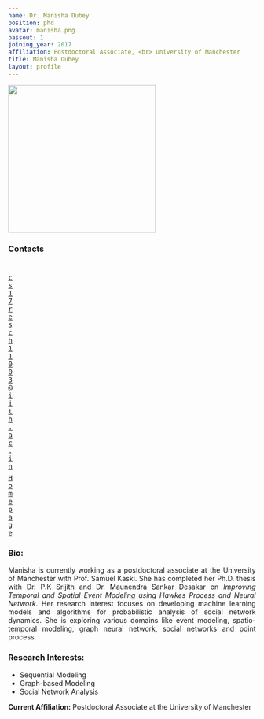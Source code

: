 ```yaml
---
name: Dr. Manisha Dubey
position: phd
avatar: manisha.png
passout: 1
joining_year: 2017
affiliation: Postdoctoral Associate, <br> University of Manchester
title: Manisha Dubey
layout: profile
---
```


<img width="300" src="{{site.baseurl}}/images/people/{{page.avatar}}" data-action="zoom">

### Contacts

<div class="row">
<div class="col-1" style="width:5px">
    <b><a href="mailto:cs17resch11003@iith.ac.in" target="_blank"><i class="fa fa-envelope-o"></i></a></b><br>
    <span style="display: block; margin-bottom: 0.5em"></span>
    <b><a href="" target="_blank"><i class="fa fa-globe"></i></a></b>
    <span style="display: block; margin-bottom: 0.5em"></span>
</div>
<div class="col-1" style="width:5px">
    <a href="mailto:cs17resch11003@iith.ac.in" target="_blank"><samp>cs17resch11003@iith.ac.in</samp></a>
    <span style="display: block; margin-bottom: 0.5em"></span>
    <a href="https://sites.google.com/view/manisha-dubey/home?authuser=0" target="_blank"><samp>Homepage</samp></a><br>
    <span style="display: block; margin-bottom: 0.5em"></span>
</div>
</div>
<span style="display: block; margin-bottom: 1em"></span>

### Bio:

<p style="text-align:justify">
Manisha is currently working as a postdoctoral associate at the University of Manchester with Prof. Samuel Kaski. She has completed her Ph.D. thesis with Dr. P.K Srijith and Dr. Maunendra Sankar Desakar on <i>Improving Temporal and Spatial Event Modeling using Hawkes Process and Neural Network</i>. Her research interest focuses on developing machine learning models and algorithms for probabilistic analysis of social network dynamics. She is exploring various domains like event modeling, spatio-temporal modeling, graph neural network, social networks and point process.</p>

### Research Interests:

- Sequential Modeling
- Graph-based Modeling
- Social Network Analysis

**Current Affiliation:** Postdoctoral Associate at the University of Manchester

